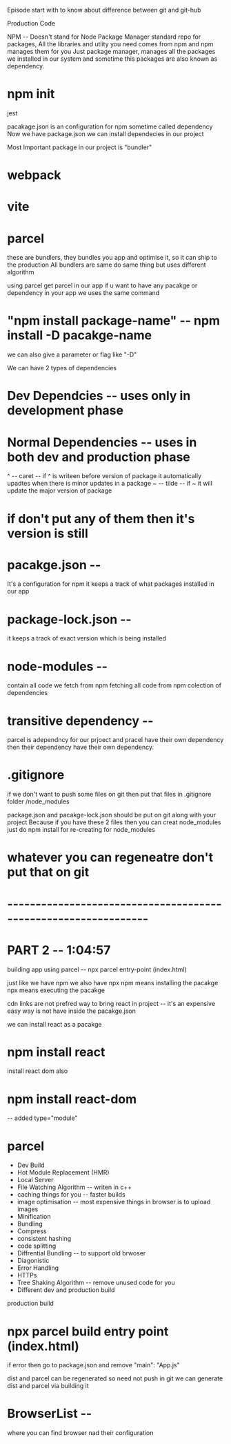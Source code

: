 Episode start with to know about difference between git and git-hub

Production Code

NPM -- Doesn't stand for Node Package Manager 
      standard repo for packages, All the libraries and utlity you need comes from npm and npm manages them for you 
      Just package manager, manages all the packages we installed in our system and sometime this packages are also known as dependency.

# npm init
jest

pacakage.json is an configuration for npm
sometime called dependency
Now we have package.json we can install dependecies in our project

Most Important package in our project is "bundler" 
# webpack
# vite
# parcel
these are bundlers, they bundles you app and optimise it, so it can ship to the production
All bundlers are same do same thing but uses different algorithm

using parcel 
get parcel in our app 
if u want  to have any pacakge or dependency in your app we uses the same command 
# "npm install package-name" -- npm install -D pacakge-name
we can also give a parameter or flag like "-D"

We can have 2 types of dependencies 
# Dev Dependcies -- uses only in development phase
# Normal Dependencies -- uses in both dev and production phase

 
^ -- caret -- if ^ is writeen before version of package it automatically upadtes when there is minor updates in a package
~ -- tilde  -- if ~ it will update the major version of package
# if don't put any of them then it's version is still

# pacakge.json -- 
It's a configuration for npm it keeps a track of what packages installed in our app
# package-lock.json -- 
it keeps a track of exact version which is being installed

# node-modules -- 
contain all code we fetch from npm 
fetching all code from npm 
colection of dependencies
                
# transitive dependency -- 
parcel is adependncy for our prjoect and pracel have their own dependency then their dependency have their own dependency.

# .gitignore 
 if we don't want to push some files on git then put that files in .gitignore folder
  /node_modules

package.json and pacakge-lock.json should be put on git along with your project
Because if you have these 2 files then you can creat node_modules 
just do npm install for re-creating for node_modules

# whatever you can regeneatre don't put that on git

# ---------------------------------------------------------------
# PART 2 -- 1:04:57

building app using parcel -- npx parcel entry-point (index.html)

just like we have npm we also have npx 
npm means installing the pacakge
npx means executing the pacakge

cdn links are not prefred way to bring react in project -- it's an expensive 
easy way is not have inside the pacakge.json

we can install react as a pacakge
# npm install react

install react dom also
# npm install react-dom 

<script type="module" src="./App.js"></script> -- added type="module"

# parcel
 - Dev Build
 - Hot Module Replacement (HMR)
 - Local Server
 - File Watching Algorithm -- writen in c++
 - caching things for you -- faster builds
 - image optimisation -- most expensive things in browser is to upload images
 - Minification
 - Bundling
 - Compress
 - consistent hashing
 - code splitting
 - Diffrential Bundling -- to support old brwoser
 - Diagonistic
 - Error Handling
 - HTTPs
 - Tree Shaking Algorithm  -- remove unused code for you
 - Different dev and production build

 production build
 # npx parcel build entry point (index.html)
 if error then go to package.json and remove "main": "App.js"

dist and parcel can be regenerated so need not push in git
we can generate dist and parcel via building it

# BrowserList -- 
  where you can find browser nad their configuration
